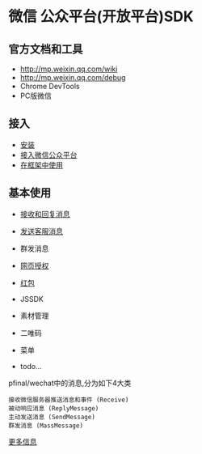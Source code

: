 # 微信 公众平台(开放平台)SDK

## 官方文档和工具

* http://mp.weixin.qq.com/wiki
* http://mp.weixin.qq.com/debug
* Chrome DevTools
* PC版微信


## 接入

* [安装](install.md)
* [接入微信公众平台](started.md)
* [在框架中使用](framework.md)

## 基本使用

* [接收和回复消息](message.md)

* [发送客服消息](send.md)

* 群发消息

* [网页授权](oauth.md)

* [红包](lucky-money.md)

* JSSDK

* 素材管理

* 二唯码

* 菜单

* todo...



pfinal/wechat中的消息,分为如下4大类

    接收微信服务器推送消息和事件 (Receive)
    被动响应消息 (ReplyMessage)
    主动发送消息 (SendMessage)
    群发消息 (MassMessage)
    
[更多信息](readme.md)